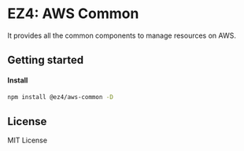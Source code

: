 # EZ4: AWS Common

It provides all the common components to manage resources on AWS.

## Getting started

#### Install

```sh
npm install @ez4/aws-common -D
```

## License

MIT License
